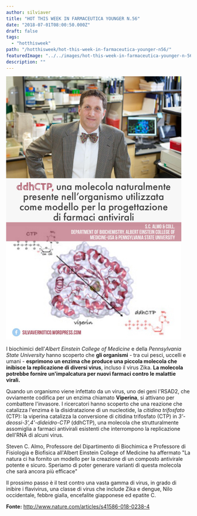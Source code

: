 ```yaml
---
author: silviaver
title: "HOT THIS WEEK IN FARMACEUTICA YOUNGER N.56"
date: "2018-07-01T08:00:50.000Z"
draft: false
tags:
  - "hotthisweek"
path: "/hotthisweek/hot-this-week-in-farmaceutica-younger-n56/"
featuredImage: "../../images/hot-this-week-in-farmaceutica-younger-n-56.md/img_2458.jpg"
description: ""
---
```


![IMG_2458.JPG](../../images/hot-this-week-in-farmaceutica-younger-n-56.md/img_2458.jpg)

I biochimici dell'_Albert Einstein College of Medicine_ e della _Pennsylvania State University_ hanno scoperto che **gli organismi** \- tra cui pesci, uccelli e umani - **esprimono un enzima che produce una piccola molecola che inibisce la replicazione di diversi virus**, incluso il virus Zika. **La molecola potrebbe fornire un'impalcatura per nuovi farmaci contro le malattie virali.**

Quando un organismo viene infettato da un virus, uno dei geni l'RSAD2, che ovviamente codifica per un enzima chiamato **Viperina**, si attivano per combattere l'invasore. I ricercatori hanno scoperto che una reazione che catalizza l'enzima è la disidratazione di un nucleotide, la _citidina trifosfato_ (CTP): la viperina catalizza la conversione di citidina trifosfato (CTP) in _3'-deossi-3',4'-dideidro-CTP_ (ddhCTP), una molecola che strutturalmente assomiglia a farmaci antivirali esistenti che interrompono la replicazione dell'RNA di alcuni virus.

Steven C. Almo, Professore del Dipartimento di Biochimica e Professore di Fisiologia e Biofisica all'Albert Einstein College of Medicine ha affermato "La natura ci ha fornito un modello per la creazione di un composto antivirale potente e sicuro. Speriamo di poter generare varianti di questa molecola che sarà ancora più efficace"

Il prossimo passo è il test contro una vasta gamma di virus, in grado di inibire i flavivirus, una classe di virus che include Zika e dengue, Nilo occidentale, febbre gialla, encefalite giapponese ed epatite C.

**Fonte:** http://www.nature.com/articles/s41586-018-0238-4

